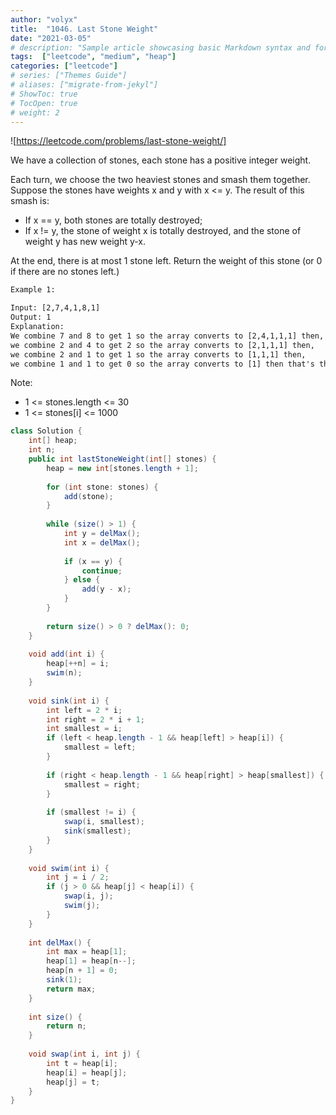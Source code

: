 ```yaml
---
author: "volyx"
title:  "1046. Last Stone Weight"
date: "2021-03-05"
# description: "Sample article showcasing basic Markdown syntax and formatting for HTML elements."
tags:  ["leetcode", "medium", "heap"]
categories: ["leetcode"]
# series: ["Themes Guide"]
# aliases: ["migrate-from-jekyl"]
# ShowToc: true
# TocOpen: true
# weight: 2
---
```


![https://leetcode.com/problems/last-stone-weight/]

We have a collection of stones, each stone has a positive integer weight.

Each turn, we choose the two heaviest stones and smash them together.  Suppose the stones have weights x and y with x <= y.  The result of this smash is:

- If x == y, both stones are totally destroyed;
- If x != y, the stone of weight x is totally destroyed, and the stone of weight y has new weight y-x.

At the end, there is at most 1 stone left.  Return the weight of this stone (or 0 if there are no stones left.)

```txt
Example 1:

Input: [2,7,4,1,8,1]
Output: 1
Explanation: 
We combine 7 and 8 to get 1 so the array converts to [2,4,1,1,1] then,
we combine 2 and 4 to get 2 so the array converts to [2,1,1,1] then,
we combine 2 and 1 to get 1 so the array converts to [1,1,1] then,
we combine 1 and 1 to get 0 so the array converts to [1] then that's the value of last stone.
```

Note:

- 1 <= stones.length <= 30
- 1 <= stones[i] <= 1000

```java
class Solution {
    int[] heap;
    int n;
    public int lastStoneWeight(int[] stones) {
        heap = new int[stones.length + 1];
        
        for (int stone: stones) {
            add(stone);
        }
        
        while (size() > 1) {
            int y = delMax();
            int x = delMax();
            
            if (x == y) {
                continue;
            } else {
                add(y - x);
            }
        }
        
        return size() > 0 ? delMax(): 0;
    }
    
    void add(int i) {
        heap[++n] = i;
        swim(n);
    }
    
    void sink(int i) {
        int left = 2 * i;
        int right = 2 * i + 1;
        int smallest = i;
        if (left < heap.length - 1 && heap[left] > heap[i]) {
            smallest = left;
        }
        
        if (right < heap.length - 1 && heap[right] > heap[smallest]) {
            smallest = right;
        }
        
        if (smallest != i) {
            swap(i, smallest);
            sink(smallest);
        }
    }
    
    void swim(int i) {
        int j = i / 2;
        if (j > 0 && heap[j] < heap[i]) {
            swap(i, j);
            swim(j);
        }
    }
    
    int delMax() {
        int max = heap[1];
        heap[1] = heap[n--];
        heap[n + 1] = 0;
        sink(1);
        return max;
    }
    
    int size() {
        return n;
    }
    
    void swap(int i, int j) {
        int t = heap[i];
        heap[i] = heap[j];
        heap[j] = t;
    }
}
